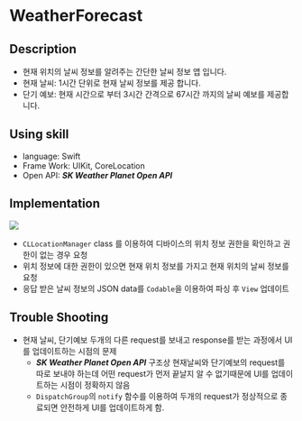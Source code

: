 # WeatherForecast



## Description

- 현재 위치의 날씨 정보를 알려주는 간단한 날씨 정보 앱 입니다.
- 현재 날씨: 1시간 단위로 현재 날씨 정보를 제공 합니다.
- 단기 예보: 현재 시간으로 부터 3시간 간격으로 67시간 까지의 날씨 예보를 제공합니다.



## Using skill

- language: Swift
- Frame Work: UIKit, CoreLocation
- Open API: ***SK Weather Planet Open API***



## Implementation

<img src="https://github.com/JoongChangYang/WeatherForecast/blob/master/Accets/WeatherForecast.gif"></img>

- `CLLocationManager` class 를 이용하여 디바이스의 위치 정보 권한을 확인하고 권한이 없는 경우 요청
- 위치 정보에 대한 권한이 있으면 현재 위치 정보를 가지고 현재 위치의 날씨 정보를 요청
- 응답 받은 날씨 정보의 JSON data를 `Codable`을 이용하여 파싱 후 `View`  업데이트 



## Trouble Shooting

- 현재 날씨, 단기예보 두개의 다른 request를 보내고 response를 받는 과정에서 UI를 업데이트하는 시점의 문제
  	- ***SK Weather Planet Open API*** 구조상 현재날씨와 단기예보의 request를 따로 보내야 하는데 어떤 request가 먼저 끝날지 알 수 없기때문에 UI를 업데이트하는 시점이 정확하지 않음
  	- `DispatchGroup`의 `notify` 함수를 이용하여 두개의 request가 정상적으로 종료되면 안전하게 UI를 업데이트하게 함.



